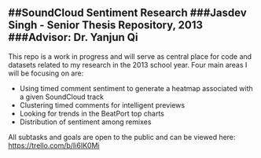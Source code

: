 ##SoundCloud Sentiment Research
###Jasdev Singh - Senior Thesis Repository, 2013
###Advisor: Dr. Yanjun Qi
---
This repo is a work in progress and will serve as central place for code and datasets related to my research in the 2013 school year.
Four main areas I will be focusing on are:
* Using timed comment sentiment to generate a heatmap associated with a given SoundCloud track
* Clustering timed comments for intelligent previews
* Looking for trends in the BeatPort top charts
* Distribution of sentiment among remixes

All subtasks and goals are open to the public and can be viewed here:
https://trello.com/b/Ii6IK0Mi
